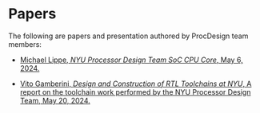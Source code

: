 # Papers

The following are papers and presentation authored by ProcDesign team members:

* [Michael Lippe, _NYU Processor Design Team SoC CPU Core_, May 6, 2024.](papers/michael_lippe_NYU_ProcDesign_Core.pdf)

* [Vito Gamberini, _Design and Construction of RTL Toolchains at NYU_, A report on the toolchain work performed by the NYU Processor Design Team, May 20, 2024.](papers/vito_gamberini_NYU_ProcDesign_Toolchains.pdf)
